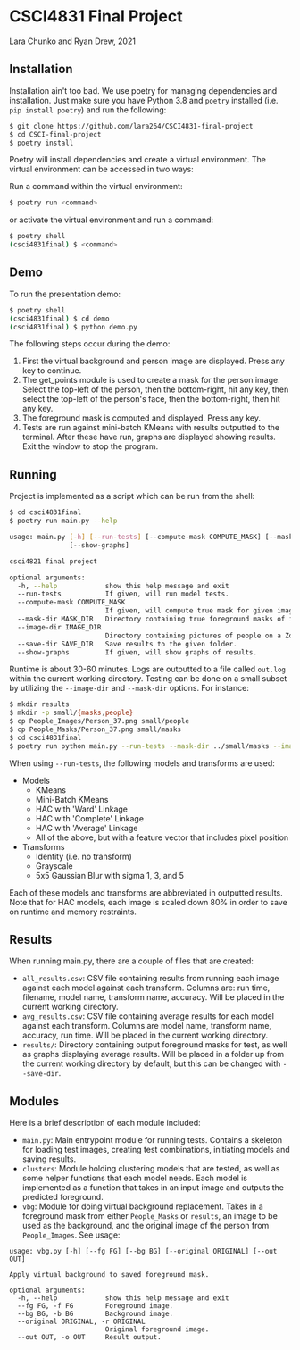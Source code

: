 # CSCI4831 Final Project

Lara Chunko and Ryan Drew, 2021

## Installation

Installation ain't too bad. We use poetry for managing dependencies and 
installation. Just make sure you have Python 3.8 and ``poetry`` 
installed (i.e. ``pip install poetry``) and run the following:

```bash
$ git clone https://github.com/lara264/CSCI4831-final-project
$ cd CSCI-final-project
$ poetry install
```

Poetry will install dependencies and create a virtual environment.
The virtual environment can be accessed in two ways:

Run a command within the virtual environment:
```bash
$ poetry run <command>
```

or activate the virtual environment and run a command:

```bash
$ poetry shell
(csci4831final) $ <command>
```

## Demo

To run the presentation demo:

```bash
$ poetry shell
(csci4831final) $ cd demo
(csci4831final) $ python demo.py
```

The following steps occur during the demo:

1. First the virtual background and person image are displayed. Press any key to continue.
2. The get_points module is used to create a mask for the person image. Select the top-left of the person, then the bottom-right, hit any key, then select the top-left of the person's face, then the bottom-right, then hit any key.
3. The foreground mask is computed and displayed. Press any key.
4. Tests are run against mini-batch KMeans with results outputted to the terminal. After these have run, graphs are displayed showing results. Exit the window to stop the program.

## Running

Project is implemented as a script which can be run from the shell:

```bash
$ cd csci4831final
$ poetry run main.py --help

usage: main.py [-h] [--run-tests] [--compute-mask COMPUTE_MASK] [--mask-dir MASK_DIR] [--image-dir IMAGE_DIR] [--save-dir SAVE_DIR]
               [--show-graphs]

csci4821 final project

optional arguments:
  -h, --help            show this help message and exit
  --run-tests           If given, will run model tests.
  --compute-mask COMPUTE_MASK
                        If given, will compute true mask for given image.
  --mask-dir MASK_DIR   Directory containing true foreground masks of images inimage-dir.
  --image-dir IMAGE_DIR
                        Directory containing pictures of people on a Zoom call.
  --save-dir SAVE_DIR   Save results to the given folder.
  --show-graphs         If given, will show graphs of results.
```

Runtime is about 30-60 minutes. Logs are outputted to a file called `out.log` within the current working directory. Testing can be done on a small subset by utilizing the `--image-dir` and `--mask-dir` options. For instance:

```bash
$ mkdir results
$ mkdir -p small/{masks,people}
$ cp People_Images/Person_37.png small/people
$ cp People_Masks/Person_37.png small/masks
$ cd csci4831final
$ poetry run python main.py --run-tests --mask-dir ../small/masks --image-dir ../small/people
```

When using `--run-tests`, the following models and transforms are used:

* Models
    * KMeans
    * Mini-Batch KMeans
    * HAC with 'Ward' Linkage
    * HAC with 'Complete' Linkage
    * HAC with 'Average' Linkage
    * All of the above, but with a feature vector that includes pixel position
* Transforms
    * Identity (i.e. no transform)
    * Grayscale
    * 5x5 Gaussian Blur with sigma 1, 3, and 5

Each of these models and transforms are abbreviated in outputted results. Note that for HAC models, each image is scaled down 80% in order to save on runtime and memory restraints.

## Results

When running main.py, there are a couple of files that are created:

* `all_results.csv`: CSV file containing results from running each image against each model against each transform. Columns are: run time, filename, model name, transform name, accuracy. Will be placed in the current working directory.
* `avg_results.csv`: CSV file containing average results for each model against each transform. Columns are model name, transform name, accuracy, run time. Will be placed
  in the current working directory.
* `results/`: Directory containing output foreground masks for test, as well as graphs displaying average results. Will be placed in a folder up from the current working directory by default, but this can be changed with `--save-dir`.

## Modules

Here is a brief description of each module included:

* `main.py`: Main entrypoint module for running tests. Contains a skeleton for loading test images, creating test combinations, initiating models and saving results.
* `clusters`: Module holding clustering models that are tested, as well as some helper functions that each model needs. Each model is implemented as a function that takes in an input image and outputs the predicted foreground.
* `vbg`: Module for doing virtual background replacement. Takes in a foreground mask from either `People_Masks` or `results`, an image to be used as the background, and the original image of the person from `People_Images`. See usage:

```
usage: vbg.py [-h] [--fg FG] [--bg BG] [--original ORIGINAL] [--out OUT]

Apply virtual background to saved foreground mask.

optional arguments:
  -h, --help            show this help message and exit
  --fg FG, -f FG        Foreground image.
  --bg BG, -b BG        Background image.
  --original ORIGINAL, -r ORIGINAL
                        Original foreground image.
  --out OUT, -o OUT     Result output.
```
